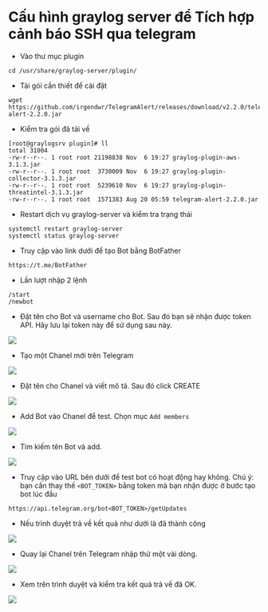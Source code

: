 # Cấu hình graylog server để Tích hợp cảnh báo SSH qua telegram  

- Vào thư mục plugin  
```
cd /usr/share/graylog-server/plugin/
```
- Tải gói cần thiết để cài đặt
```
wget https://github.com/irgendwr/TelegramAlert/releases/download/v2.2.0/telegram-alert-2.2.0.jar
```
- Kiểm tra gói đã tải về
```
[root@graylogsrv plugin]# ll
total 31004
-rw-r--r--. 1 root root 21198838 Nov  6 19:27 graylog-plugin-aws-3.1.3.jar
-rw-r--r--. 1 root root  3730009 Nov  6 19:27 graylog-plugin-collector-3.1.3.jar
-rw-r--r--. 1 root root  5239610 Nov  6 19:27 graylog-plugin-threatintel-3.1.3.jar
-rw-r--r--. 1 root root  1571383 Aug 20 05:59 telegram-alert-2.2.0.jar
```  
- Restart dịch vụ graylog-server và kiểm tra trạng thái
```
systemctl restart graylog-server
systemctl status graylog-server
```
- Truy cập vào link dưới để tạo Bot bằng BotFather 
```
https://t.me/BotFather
``` 
- Lần lượt nhập 2 lệnh  
```
/start
/newbot
```
- Đặt tên cho Bot và username cho Bot. Sau đó bạn sẽ nhận được token API. Hãy lưu lại token này để sử dụng sau này. 
 
<img src="https://i.imgur.com/mNASC3k.png">

- Tạo một Chanel mới trên Telegram
  
<img src="https://i.imgur.com/oFGC3kA.png">  

- Đặt tên cho Chanel và viết mô tả. Sau đó click CREATE 

<img src="https://i.imgur.com/1Rg3FpP.png">  

- Add Bot vào Chanel để test. Chọn mục `Add members`  

<img src="https://i.imgur.com/VyzfllL.png">  

- Tìm kiếm tên Bot và add.  

<img src="https://i.imgur.com/kY3WP04.png">  

- Truy cập vào URL bên dưới để test bot có hoạt động hay không. Chú ý: bạn cần thay thế `<BOT_TOKEN>` bằng token mà bạn nhận được ở bước tạo bot lúc đầu  
```
https://api.telegram.org/bot<BOT_TOKEN>/getUpdates
```
- Nếu trình duyệt trả về kết quả như dưới là đã thành công  

<img src="https://i.imgur.com/4hNiWWA.png">  

- Quay lại Chanel trên Telegram nhập thử một vài dòng.  
<img src="https://i.imgur.com/b2d1fOH.png">

- Xem trên trình duyệt và kiểm tra kết quả trả về đã OK.  

<img src="https://i.imgur.com/NfEXZnE.png">  

